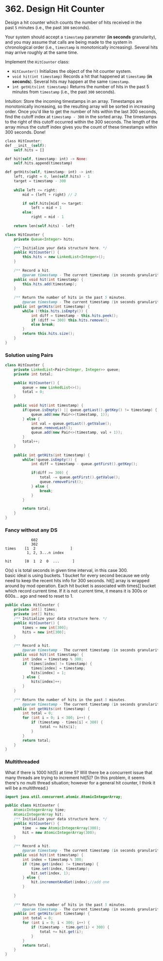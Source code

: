 
# 362. Design Hit Counter

Design a hit counter which counts the number of hits received in the past `5` minutes (i.e., the past `300` seconds).

Your system should accept a `timestamp` parameter (**in seconds** granularity), and you may assume that calls are being made to the system in chronological order (i.e., `timestamp` is monotonically increasing). Several hits may arrive roughly at the same time.

Implement the `HitCounter` class:

- `HitCounter()` Initializes the object of the hit counter system.
- `void hit(int timestamp)` Records a hit that happened at `timestamp` (**in seconds**). Several hits may happen at the same `timestamp`.
- `int getHits(int timestamp)` Returns the number of hits in the past 5 minutes from `timestamp` (i.e., the past `300` seconds).

Intuition: Store the incoming timestamps in an array. Timestamps are monotonically increasing, so the resulting array will be sorted in increasing order. Once you'd like to get the number of hits within the last 300 seconds, find the cutoff index at `timestamp - 300` in the sorted array. The timestamps to the right of this cutoff occurred within the 300 seconds. The length of the array minus the cutoff index gives you the count of these timestamps within 300 seconds. Done!

```rust
class HitCounter:
def __init__(self):
    self.hits = []

def hit(self, timestamp: int) -> None:
    self.hits.append(timestamp)

def getHits(self, timestamp: int) -> int:
    left, right = 0, len(self.hits) - 1
    target = timestamp - 300
    
    while left <= right:
        mid = (left + right) // 2

        if self.hits[mid] <= target:
            left = mid + 1
        else:
            right = mid - 1
    
    return len(self.hits) - left
```

```java
class HitCounter {
    private Queue<Integer> hits; 

    /** Initialize your data structure here. */
    public HitCounter() {
        this.hits = new LinkedList<Integer>();
    }
    
    /** Record a hit.
        @param timestamp - The current timestamp (in seconds granularity). */
    public void hit(int timestamp) {
        this.hits.add(timestamp);
    }
    
    /** Return the number of hits in the past 5 minutes.
        @param timestamp - The current timestamp (in seconds granularity). */
    public int getHits(int timestamp) {
        while (!this.hits.isEmpty()) {
            int diff = timestamp - this.hits.peek();
            if (diff >= 300) this.hits.remove();
            else break;
        }
        return this.hits.size();
    }
}
```

### Solution using Pairs

```java
class HitCounter {
    private LinkedList<Pair<Integer, Integer>> queue;
    private int total;

    public HitCounter() {
        queue = new LinkedList<>();
        total = 0;
    }
    
    public void hit(int timestamp) {
        if(queue.isEmpty() || queue.getLast().getKey() != timestamp) {
            queue.add(new Pair<>(timestamp, 1));
        } else {
            int val = queue.getLast().getValue();
            queue.removeLast();
            queue.add(new Pair<>(timestamp, val + 1));
        }
        total++;
    }
    
    public int getHits(int timestamp) {
        while(!queue.isEmpty()) {
            int diff = timestamp - queue.getFirst().getKey();

            if(diff >= 300) {
                total -= queue.getFirst().getValue();
                queue.removeFirst();
            } else {
                break;
            }
        }

        return total;
    }
}
```


### Fancy without any DS

```
            602
            302
times    [1  2                ] 
          1, 2, 3...n index
    
hit      [0  1  2  0  ...      ]
```

O(s) s is total seconds in given time interval, in this case 300.  
basic ideal is using buckets. 1 bucket for every second because we only need to keep the recent hits info for 300 seconds. hit[] array is wrapped around by mod operation. Each hit bucket is associated with times[] bucket which record current time. If it is not current time, it means it is 300s or 600s... ago and need to reset to 1.

```java
public class HitCounter {
    private int[] times;
    private int[] hits;
    /** Initialize your data structure here. */
    public HitCounter() {
        times = new int[300];
        hits = new int[300];
    }
    
    /** Record a hit.
        @param timestamp - The current timestamp (in seconds granularity). */
    public void hit(int timestamp) {
        int index = timestamp % 300;
        if (times[index] != timestamp) {
            times[index] = timestamp;
            hits[index] = 1;
        } else {
            hits[index]++;
        }
    }
    
    /** Return the number of hits in the past 5 minutes.
        @param timestamp - The current timestamp (in seconds granularity). */
    public int getHits(int timestamp) {
        int total = 0;
        for (int i = 0; i < 300; i++) {
            if (timestamp - times[i] < 300) {
                total += hits[i];
            }
        }
        return total;
    }
}
```

### Multithreaded
What if there is 1000 hit(5) at time 5? Will there be a concurrent issue that many threads are trying to increment hit[5]? (In this problem, it seems there's no multi thread situation; however for a general hit counter, I think it will be a multithread.)

```java
import java.util.concurrent.atomic.AtomicIntegerArray;

public class HitCounter {
	AtomicIntegerArray time;
	AtomicIntegerArray hit;
    /** Initialize your data structure here. */
    public HitCounter() {
        time  = new AtomicIntegerArray(300);
        hit = new AtomicIntegerArray(300);
    }
    
    /** Record a hit.
        @param timestamp - The current timestamp (in seconds granularity). */
    public void hit(int timestamp) {
    	int index = timestamp % 300;
    	if (time.get(index) != timestamp) {
    		time.set(index, timestamp);
    		hit.set(index, 1);
    	} else {
    		hit.incrementAndGet(index);//add one
    	}
        
    }
    
    /** Return the number of hits in the past 5 minutes.
        @param timestamp - The current timestamp (in seconds granularity). */
    public int getHits(int timestamp) {
    	int total = 0;
    	for (int i = 0; i < 300; i++) {
    		if (timestamp - time.get(i) < 300) {
    			total += hit.get(i);
    		}
    	}
    	return total;
    }
}
```




